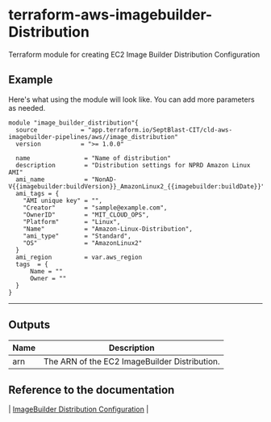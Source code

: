 # terraform-aws-imagebuilder-Distribution

Terraform module for creating EC2 Image Builder Distribution Configuration

## Example

Here's what using the module will look like. You can add more parameters as needed.

```hcl
module "image_builder_distribution"{
  source            = "app.terraform.io/SeptBlast-CIT/cld-aws-imagebuilder-pipelines/aws//image_distribution"
  version           = ">= 1.0.0"

  name               = "Name of distribution"
  description        = "Distribution settings for NPRD Amazon Linux AMI"
  ami_name           = "NonAD-V{{imagebuilder:buildVersion}}_AmazonLinux2_{{imagebuilder:buildDate}}"
  ami_tags = {
    "AMI unique key" = "",
    "Creator"        = "sample@example.com",
    "OwnerID"        = "MIT_CLOUD_OPS",
    "Platform"       = "Linux",
    "Name"           = "Amazon-Linux-Distribution",
    "ami_type"       = "Standard",
    "OS"             = "AmazonLinux2"
  }
  ami_region         = var.aws_region
  tags  = {
      Name = ""
      Owner = ""
  }
}
```

---

## Outputs

| Name | Description                                   |
| ---- | --------------------------------------------- |
| arn  | The ARN of the EC2 ImageBuilder Distribution. |

## Reference to the documentation

| <a href="https://registry.terraform.io/providers/hashicorp/aws/4.49.0/docs/resources/imagebuilder_distribution_configuration">ImageBuilder Distribution Configuration</a> |

